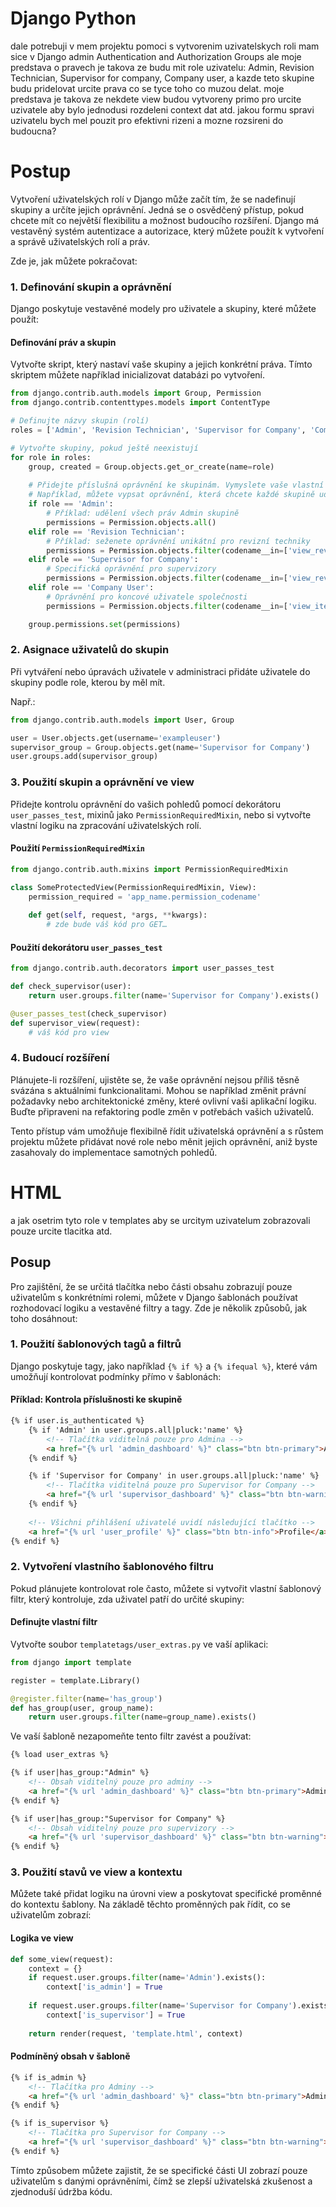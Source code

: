 # Django Python 

dale potrebuji v mem projektu pomoci s vytvorenim uzivatelskych roli mam sice v Django admin 
Authentication and Authorization Groups 
ale moje predstava o pravech je takova ze budu mit role uzivatelu: Admin, Revision Technician, Supervisor for company, 
Company user, a kazde teto skupine budu pridelovat urcite prava co se tyce toho co muzou delat. 
moje predstava je takova ze nekdete view budou vytvoreny primo pro urcite uzivatele aby bylo jednodusi rozdeleni 
context dat atd. jakou formu spravi uzivatelu bych mel pouzit pro efektivni rizeni a mozne rozsireni do budoucna? 


# Postup 
Vytvoření uživatelských rolí v Django může začít tím, že se nadefinují skupiny a určíte jejich oprávnění. 
Jedná se o osvědčený přístup, pokud chcete mít co největší flexibilitu a možnost budoucího rozšíření. 
Django má vestavěný systém autentizace a autorizace, který můžete použít k vytvoření a správě uživatelských rolí a práv.

Zde je, jak můžete pokračovat:

### 1. Definování skupin a oprávnění

Django poskytuje vestavěné modely pro uživatele a skupiny, které můžete použít:

#### Definování práv a skupin

Vytvořte skript, který nastaví vaše skupiny a jejich konkrétní práva. Tímto skriptem můžete například inicializovat databázi po vytvoření.

```python
from django.contrib.auth.models import Group, Permission
from django.contrib.contenttypes.models import ContentType

# Definujte názvy skupin (rolí)
roles = ['Admin', 'Revision Technician', 'Supervisor for Company', 'Company User']

# Vytvořte skupiny, pokud ještě neexistují
for role in roles:
    group, created = Group.objects.get_or_create(name=role)
    
    # Přidejte příslušná oprávnění ke skupinám. Vymyslete vaše vlastní logiku pro udělení oprávnění.
    # Například, můžete vypsat oprávnění, která chcete každé skupině udělit.
    if role == 'Admin':
        # Příklad: udělení všech práv Admin skupině
        permissions = Permission.objects.all()
    elif role == 'Revision Technician':
        # Příklad: seženete oprávnění unikátní pro revizní techniky
        permissions = Permission.objects.filter(codename__in=['view_revisionrecord', 'add_revisionrecord'])
    elif role == 'Supervisor for Company':
        # Specifická oprávnění pro supervizory
        permissions = Permission.objects.filter(codename__in=['view_revisiondata'])
    elif role == 'Company User':
        # Oprávnění pro koncové uživatele společnosti
        permissions = Permission.objects.filter(codename__in=['view_itemgroup'])

    group.permissions.set(permissions)
```

### 2. Asignace uživatelů do skupin

Při vytváření nebo úpravách uživatele v administraci přidáte uživatele do skupiny podle role, kterou by měl mít.

Např.:
```python
from django.contrib.auth.models import User, Group

user = User.objects.get(username='exampleuser')
supervisor_group = Group.objects.get(name='Supervisor for Company')
user.groups.add(supervisor_group)
```

### 3. Použití skupin a oprávnění ve view

Přidejte kontrolu oprávnění do vašich pohledů pomocí dekorátoru `user_passes_test`, mixinů jako `PermissionRequiredMixin`, nebo si vytvořte vlastní logiku na zpracování uživatelských rolí.

#### Použití `PermissionRequiredMixin`

```python
from django.contrib.auth.mixins import PermissionRequiredMixin

class SomeProtectedView(PermissionRequiredMixin, View):
    permission_required = 'app_name.permission_codename'
    
    def get(self, request, *args, **kwargs):
        # zde bude váš kód pro GET…
```

#### Použití dekorátoru `user_passes_test`

```python
from django.contrib.auth.decorators import user_passes_test

def check_supervisor(user):
    return user.groups.filter(name='Supervisor for Company').exists()

@user_passes_test(check_supervisor)
def supervisor_view(request):
    # váš kód pro view
```

### 4. Budoucí rozšíření

Plánujete-li rozšíření, ujistěte se, že vaše oprávnění nejsou příliš těsně svázána s aktuálními funkcionalitami. 
Mohou se například změnit právní požadavky nebo architektonické změny, které ovlivní vaši aplikační logiku. 
Buďte připraveni na refaktoring podle změn v potřebách vašich uživatelů.

Tento přístup vám umožňuje flexibilně řídit uživatelská oprávnění a s růstem projektu můžete přidávat nové role 
nebo měnit jejich oprávnění, aniž byste zasahovaly do implementace samotných pohledů.


# HTML

a jak osetrim tyto role v templates aby se urcitym uzivatelum zobrazovali pouze urcite tlacitka atd. 


## Posup
Pro zajištění, že se určitá tlačítka nebo části obsahu zobrazují pouze uživatelům s konkrétními rolemi, můžete v 
Django šablonách používat rozhodovací logiku a vestavěné filtry a tagy. Zde je několik způsobů, jak toho dosáhnout:

### 1. Použití šablonových tagů a filtrů

Django poskytuje tagy, jako například `{% if %}` a `{% ifequal %}`, které vám umožňují kontrolovat podmínky přímo v šablonách:

#### Příklad: Kontrola příslušnosti ke skupině

```html
{% if user.is_authenticated %}
    {% if 'Admin' in user.groups.all|pluck:'name' %}
        <!-- Tlačítka viditelná pouze pro Admina -->
        <a href="{% url 'admin_dashboard' %}" class="btn btn-primary">Admin Dashboard</a>
    {% endif %}

    {% if 'Supervisor for Company' in user.groups.all|pluck:'name' %}
        <!-- Tlačítka viditelná pouze pro Supervisor for Company -->
        <a href="{% url 'supervisor_dashboard' %}" class="btn btn-warning">Supervisor Dashboard</a>
    {% endif %}
    
    <!-- Všichni přihlášení uživatelé uvidí následující tlačítko -->
    <a href="{% url 'user_profile' %}" class="btn btn-info">Profile</a>
{% endif %}
```

### 2. Vytvoření vlastního šablonového filtru

Pokud plánujete kontrolovat role často, můžete si vytvořit vlastní šablonový filtr, který kontroluje, zda uživatel patří do určité skupiny:

#### Definujte vlastní filtr

Vytvořte soubor `templatetags/user_extras.py` ve vaší aplikaci:

```python
from django import template

register = template.Library()

@register.filter(name='has_group')
def has_group(user, group_name):
    return user.groups.filter(name=group_name).exists()
```

Ve vaší šabloně nezapomeňte tento filtr zavést a používat:

```html
{% load user_extras %}

{% if user|has_group:"Admin" %}
    <!-- Obsah viditelný pouze pro adminy -->
    <a href="{% url 'admin_dashboard' %}" class="btn btn-primary">Admin Dashboard</a>
{% endif %}

{% if user|has_group:"Supervisor for Company" %}
    <!-- Obsah viditelný pouze pro supervizory -->
    <a href="{% url 'supervisor_dashboard' %}" class="btn btn-warning">Supervisor Dashboard</a>
{% endif %}
```

### 3. Použití stavů ve view a kontextu

Můžete také přidat logiku na úrovni view a poskytovat specifické proměnné do kontextu šablony. Na základě těchto proměnných pak řídit, co se uživatelům zobrazí:

#### Logika ve view

```python
def some_view(request):
    context = {}
    if request.user.groups.filter(name='Admin').exists():
        context['is_admin'] = True
    
    if request.user.groups.filter(name='Supervisor for Company').exists():
        context['is_supervisor'] = True
    
    return render(request, 'template.html', context)
```

#### Podmíněný obsah v šabloně

```html
{% if is_admin %}
    <!-- Tlačítka pro Adminy -->
    <a href="{% url 'admin_dashboard' %}" class="btn btn-primary">Admin Dashboard</a>
{% endif %}

{% if is_supervisor %}
    <!-- Tlačítka pro Supervisor for Company -->
    <a href="{% url 'supervisor_dashboard' %}" class="btn btn-warning">Supervisor Dashboard</a>
{% endif %}
```

Tímto způsobem můžete zajistit, že se specifické části UI zobrazí pouze uživatelům s danými oprávněními, čímž se zlepší uživatelská zkušenost a zjednoduší údržba kódu.
